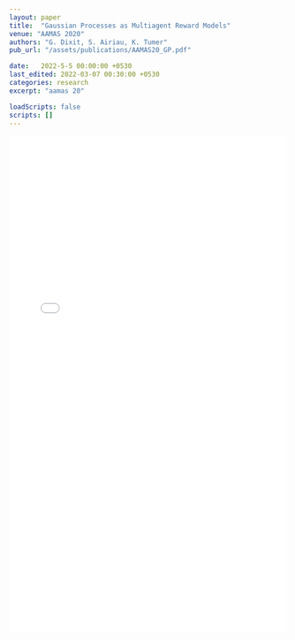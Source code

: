 ```yaml
---
layout: paper
title:  "Gaussian Processes as Multiagent Reward Models"
venue: "AAMAS 2020"
authors: "G. Dixit, S. Airiau, K. Tumer"
pub_url: "/assets/publications/AAMAS20_GP.pdf"

date:   2022-5-5 00:00:00 +0530
last_edited: 2022-03-07 00:30:00 +0530
categories: research
excerpt: "aamas 20"

loadScripts: false
scripts: []
---
```


<iframe width="100%" height="900" src="//jsfiddle.net/gauravdixitv/6sec7njp/embedded/" allowpaymentrequest allowfullscreen="allowfullscreen" frameborder="0"></iframe>